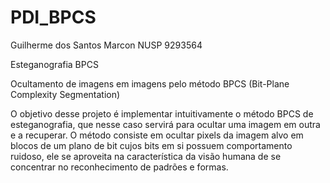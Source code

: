 # PDI_BPCS
Guilherme dos Santos Marcon NUSP 9293564

Esteganografia BPCS

Ocultamento de imagens em imagens pelo método BPCS (Bit-Plane Complexity Segmentation)

  O objetivo desse projeto é implementar intuitivamente o método BPCS de esteganografia, que nesse caso servirá para ocultar uma imagem em outra e a recuperar. O método consiste em ocultar pixels da imagem alvo em blocos de um plano de bit cujos bits em si possuem comportamento ruidoso, ele se aproveita na característica da visão humana de se concentrar no reconhecimento de padrões e formas.
